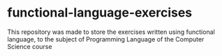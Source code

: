 # functional-language-exercises
This repository was made to store the exercises written using functional language, to the subject of Programming Language of the Computer Science course
